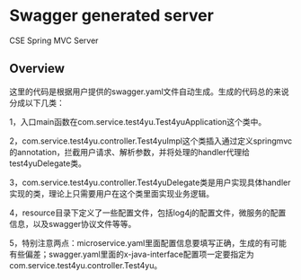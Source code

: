 # Swagger generated server

CSE Spring MVC Server


## Overview
这里的代码是根据用户提供的swagger.yaml文件自动生成。生成的代码总的来说分成以下几类：

1，入口main函数在com.service.test4yu.Test4yuApplication这个类中。

2，com.service.test4yu.controller.Test4yuImpl这个类插入通过定义springmvc的annotation，拦截用户请求、解析参数，并将处理的handler代理给test4yuDelegate类。

3，com.service.test4yu.controller.Test4yuDelegate类是用户实现具体handler实现的类，理论上只需要用户在这个类里面实现业务逻辑。


4，resource目录下定义了一些配置文件，包括log4j的配置文件，微服务的配置信息，以及swagger协议文件等等。

5，特别注意两点：microservice.yaml里面配置信息要填写正确，生成的有可能有些偏差；swagger.yaml里面的x-java-interface配置项一定要指定为com.service.test4yu.controller.Test4yu。
